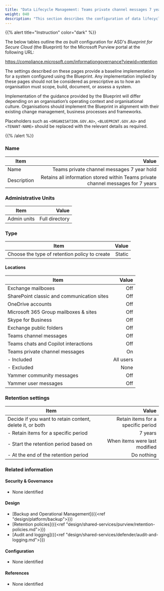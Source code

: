 ```yaml
---
title: "Data Lifecycle Management: Teams private channel messages 7 year hold"
weight: 040
description: "This section describes the configuration of data lifecycle management retention policies within Microsoft Purview associated with systems built according to the guidance provided by ASD's Blueprint for Secure Cloud."
---
```


{{% alert title="Instruction" color="dark" %}}
 
The below tables outline the *as built* configuration for ASD's *Blueprint for Secure Cloud* (the Blueprint) for the Microsoft Purview portal at the following URL: 
 
https://compliance.microsoft.com/informationgovernance?viewid=retention
 
The settings described on these pages provide a baseline implementation for a system configured using the Blueprint. Any implementation implied by these pages should not be considered as prescriptive as to how an organisation must scope, build, document, or assess a system.

Implementation of the guidance provided by the Blueprint will differ depending on an organisation’s operating context and organisational culture. Organisations should implement the Blueprint in alignment with their existing change management, business processes and frameworks.

Placeholders such as `<ORGANISATION.GOV.AU>`, `<BLUEPRINT.GOV.AU>` and `<TENANT-NAME>` should be replaced with the relevant details as required.
 
{{% /alert %}}

### Name

| Item        |                                                                            Value |
| ----------- | -------------------------------------------------------------------------------: |
| Name        |                                       Teams private channel messages 7 year hold |
| Description | Retains all information stored within Teams private channel messages for 7 years |

### Administrative Units

| Item        |          Value |
| ----------- | -------------: |
| Admin units | Full directory |

### Type 

| Item                                          |  Value |
| --------------------------------------------- | -----: |
| Choose the type of retention policy to create | Static |

#### Locations

| Item                                       |     Value |
| ------------------------------------------ | --------: |
| Exchange mailboxes                         |       Off |
| SharePoint classic and communication sites |       Off |
| OneDrive accounts                          |       Off |
| Microsoft 365 Group mailboxes & sites      |       Off |
| Skype for Business                         |       Off |
| Exchange public folders                    |       Off |
| Teams channel messages                     |       Off |
| Teams chats and Copilot interactions       |       Off |
| Teams private channel messages             |        On |
| - Included                                 | All users |
| - Excluded                                 |      None |
| Yammer community messages                  |       Off |
| Yammer user messages                       |       Off |

### Retention settings

| Item                                                     |                              Value |
| -------------------------------------------------------- | ---------------------------------: |
| Decide if you want to retain content, delete it, or both | Retain items for a specific period |
| - Retain items for a specific period                     |                            7 years |
| - Start the retention period based on                    |      When items were last modified |
| - At the end of the retention period                     |                         Do nothing |

### Related information

#### Security & Governance

* None identified
  
#### Design

* [Backup and Operational Management]({{<ref "design/platform/backup">}})
* [Retention policies]({{<ref "design/shared-services/purview/retention-policies.md">}})
* [Audit and logging]({{<ref "design/shared-services/defender/audit-and-logging.md">}})
  
#### Configuration

* None identified

#### References

* None identified